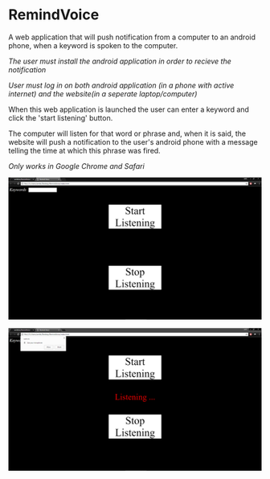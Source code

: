 
# RemindVoice
A web application that will push notification from a computer to an android phone, when a keyword is spoken to the computer. 

*The user must install the android application in order to recieve the notification*

*User must log in on both android application (in a phone with active internet) and the website(in a seperate laptop/computer)*

When this web application is launched the user can enter a keyword and click the 'start listening' button. 

The computer will listen for that word or phrase and, when it is said, the website will push a notification to the user's android phone
with a message telling the time at which this phrase was fired.

*Only works in Google Chrome and Safari*

![Alt text](https://github.com/amitbinu/RemindVoice/blob/master/pictures/home.PNG?raw=true "Home Page")

![Alt text](https://github.com/amitbinu/RemindVoice/blob/master/pictures/listening.PNG?raw=true "Listening Page")
